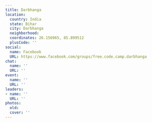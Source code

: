 ```yaml
---
title: Darbhanga
location:
  country: India
  state: Bihar
  city: Darbhanga
  neighborhood: 
  coordinates: 26.156965, 85.899512
  plusCode: ''
social:
  name: Facebook
  URL: https://www.facebook.com/groups/free.code.camp.darbhanga
chat:
  name: ''
  URL: ''
event:
  name: ''
  URL: ''
leaders:
- name: ''
  URL: ''
photos:
  old: 
  cover: ''
---
```

